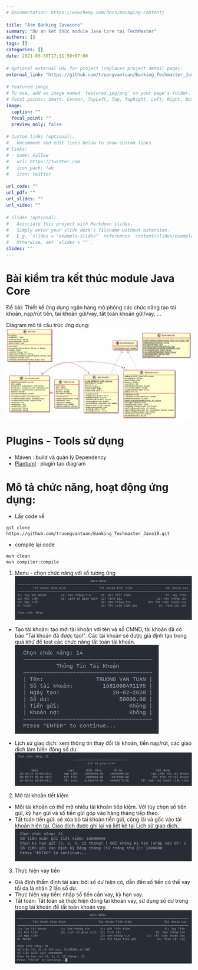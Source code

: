 ```yaml
---
# Documentation: https://wowchemy.com/docs/managing-content/

title: "Atm Banking Javacore"
summary: "Dự án kết thúc module Java Core tại TechMaster"
authors: []
tags: []
categories: []
date: 2021-03-30T17:11:50+07:00

# Optional external URL for project (replaces project detail page).
external_link: "https://github.com/truongvantuan/Banking_Techmaster_Java1B"

# Featured image
# To use, add an image named `featured.jpg/png` to your page's folder.
# Focal points: Smart, Center, TopLeft, Top, TopRight, Left, Right, BottomLeft, Bottom, BottomRight.
image:
  caption: ""
  focal_point: ""
  preview_only: false

# Custom links (optional).
#   Uncomment and edit lines below to show custom links.
# links:
# - name: Follow
#   url: https://twitter.com
#   icon_pack: fab
#   icon: twitter

url_code: ""
url_pdf: ""
url_slides: ""
url_video: ""

# Slides (optional).
#   Associate this project with Markdown slides.
#   Simply enter your slide deck's filename without extension.
#   E.g. `slides = "example-slides"` references `content/slides/example-slides.md`.
#   Otherwise, set `slides = ""`.
slides: ""
---
```


# Bài kiểm tra kết thúc module Java Core
Đề bài: Thiết kế ứng dụng ngân hàng mô phỏng các chức năng tạo tài khoản, nạp/rút tiền, tài khoản gửi/vay, tất toán khoản gửi/vay, ...

Diagram mô tả cấu trúc ứng dụng:
![diagram](images/BankTransaction_Diagram.png)

# Plugins - Tools sử dụng
- Maven : build và quản lý Dependency
- [Plantuml](https://plantuml.com/) : plugin tạo diagram

# Mô tả chức năng, hoạt động ứng dụng:
- Lấy code về
```
git clone https://github.com/truongvantuan/Banking_Techmaster_Java1B.git 
```
- compile lại code
```
mvn clean
mvn compiler:compile
```

1. Menu  - chọn chức năng với số tương ứng
![menu](images/1.png)

- Tạo tài khoản: tạo mới tài khoản với tên và số CMND, tài khoản đã có báo "Tài khoản đã được tạo!". Các tài khoản sẽ được giả định tạo trong quá khứ để test các chức năng tất toán tài khoản.
![show info](images/2.png)

- Lịch sử giao dịch: xem thông tin thay đổi tài khoản, tiền nạp/rút, các giao dịch làm biến động số dư.
![log](images/3.png)

2. Mở tài khoản tiết kiệm
 - Mỗi tài khoản có thể mở nhiều tài khoản tiếp kiệm. Với tùy chọn số tiền gửi, kỳ hạn gửi và số tiền gửi góp vào hàng tháng tiếp theo.
 - Tất toán tiền gửi: sẽ xóa bỏ tài khoản tiền gửi, cộng lãi và gốc vào tài khoản hiện tại. Giao dịch được ghi lại và liệt kê tại Lịch sử giao dịch.
![saving-account](images/4.png)

3. Thực hiện vay tiền
- Giả định thẩm định tài sản: bởi số dư hiện có, dẫn đến số tiền có thể vay tối da là nhân 2 lần số dư.
- Thực hiện vay tiền: nhập số tiền cần vay, kỳ hạn vay.
- Tất toán: Tất toán sẽ thực hiện đóng tài khoản vay, sử dụng số dư trong trong tài khoản để tất toán khoản vay.
![image](images/5.png)